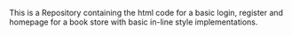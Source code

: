 This is a Repository containing the html code for a basic 
login, register and homepage for a book store with basic in-line style implementations.
